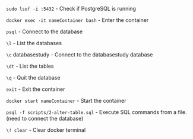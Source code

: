 `sudo lsof -i :5432` - Check if PostgreSQL is running

`docker exec -it nameContainer bash` - Enter the container

`psql` - Connect to the database

`\l` - List the databases

`\c` databasestudy - Connect to the databasestudy database

`\dt` - List the tables

`\q` - Quit the database

`exit` - Exit the container

`docker start nameContainer` - Start the container

`psql -f scripts/2-alter-table.sql` - Execute SQL commands from a file. (need to connect the database)

`\! clear` - Clear docker terminal
